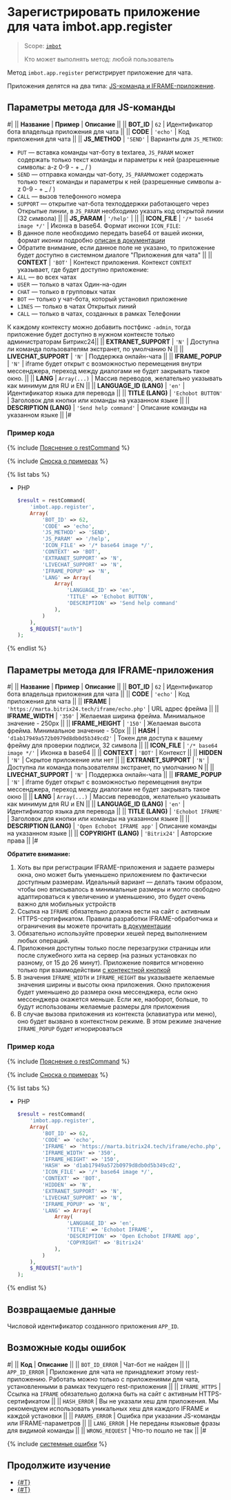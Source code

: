# Зарегистрировать приложение для чата imbot.app.register

> Scope: [`imbot`](../../../scopes/permissions.md)
>
> Кто может выполнять метод: любой пользователь

Метод `imbot.app.register` регистрирует приложение для чата.

Приложения делятся на два типа: [JS-команда и IFRAME-приложение](../chat-apps.md).

## Параметры метода для JS-команды

#|
|| **Название** | **Пример** | **Описание** ||
|| **BOT_ID** | `62` | Идентификатор бота владельца приложения для чата ||
|| **CODE** | `'echo'` | Код приложения для чата ||
|| **JS_METHOD** | `'SEND'` | Варианты для `JS_METHOD`:
- `PUT` — вставка команды чат-боту в textarea, `JS_PARAM` может содержать только текст команды и параметры к ней (разрешенные символы: a-z 0-9 - + _ / )
- `SEND` — отправка команды чат-боту, `JS_PARAM`может содержать только текст команды и параметры к ней (разрешенные символы a-z 0-9 - + _ / )
- `CALL` — вызов телефонного номера
- `SUPPORT` — открытие чат-бота техподдержки работающего через Открытые линии, в `JS_PARAM` необходимо указать код открытой линии (32 символа) ||
|| **JS_PARAM** | `'/help'` | ||
|| **ICON_FILE** | `'/* base64 image */'` | Иконка в base64.
Формат иконки `ICON_FILE`:
- В данное поле необходимо передать base64 от вашей иконки, формат иконки подробно [описан в документации](../icon.md)
- Обратите внимание, если данное поле не указано, то приложение будет доступно в системном диалоге "Приложения для чата" ||
|| **CONTEXT** | `'BOT'` | Контекст приложения.
Контекст `CONTEXT` указывает, где будет доступно приложение:
- `ALL` — во всех чатах
- `USER` — только в чатах Один-на-один
- `CHAT` — только в групповых чатах
- `BOT` — только у чат-бота, который установил приложение
- `LINES` — только в чатах Открытых линий
- `CALL` — только в чатах, созданных в рамках Телефонии

К каждому контексту можно добавить постфикс `-admin`, тогда приложение будет доступно в нужном контексте только администраторам Битрикс24||
|| **EXTRANET_SUPPORT** | `'N'` | Доступна ли команда пользователям экстранет, по умолчанию N ||
|| **LIVECHAT_SUPPORT** | `'N'` | Поддержка онлайн-чата ||
|| **IFRAME_POPUP** | `'N'` | iframe будет открыт с возможностью перемещения внутри мессенджера, переход между диалогами не будет закрывать такое окно. ||
|| **LANG** | `Array(...)` | Массив переводов, желательно указывать как минимум для RU и EN ||
|| **LANGUAGE_ID (LANG)** | `'en'` | Идентификатор языка для перевода ||
|| **TITLE (LANG)** | `'Echobot BUTTON'` | Заголовок для кнопки или команды на указанном языке ||
|| **DESCRIPTION (LANG)** | `'Send help command'` | Описание команды на указанном языке ||
|#

### Пример кода

{% include [Пояснение о restCommand](../../_includes/rest-command.md) %}

{% include [Сноска о примерах](../../../../_includes/examples.md) %}

{% list tabs %}

- PHP

    ```php
    $result = restCommand(
        'imbot.app.register',
        Array(
            'BOT_ID' => 62,
            'CODE' => 'echo',
            'JS_METHOD' => 'SEND',
            'JS_PARAM' => '/help',
            'ICON_FILE' => '/* base64 image */',
            'CONTEXT' => 'BOT',
            'EXTRANET_SUPPORT' => 'N',
            'LIVECHAT_SUPPORT' => 'N',
            'IFRAME_POPUP' => 'N',
            'LANG' => Array(
                Array(
                    'LANGUAGE_ID' => 'en',
                    'TITLE' => 'Echobot BUTTON',
                    'DESCRIPTION' => 'Send help command'
                ),
            )
        ),
        $_REQUEST["auth"]
    );
    ```

{% endlist %}

## Параметры метода для IFRAME-приложения

#|
|| **Название** | **Пример** | **Описание** ||
|| **BOT_ID** | `62` | Идентификатор бота владельца приложения для чата ||
|| **CODE** | `'echo'` | Код приложения для чата ||
|| **IFRAME** | `'https://marta.bitrix24.tech/iframe/echo.php'` | URL адрес фрейма ||
|| **IFRAME_WIDTH** | `'350'` | Желаемая ширина фрейма. Минимальное значение - 250px ||
|| **IFRAME_HEIGHT** | `'150'` | Желаемая высота фрейма. Минимальное значение - 50px ||
|| **HASH** | `'d1ab17949a572b0979d8db0d5b349cd2'` | Токен для доступа к вашему фрейму для проверки подписи, 32 символа ||
|| **ICON_FILE** | `'/* base64 image */'` | Иконка в base64 ||
|| **CONTEXT** | `'BOT'` | Контекст ||
|| **HIDDEN** | `'N'` | Скрытое приложение или нет ||
|| **EXTRANET_SUPPORT** | `'N'` | Доступна ли команда пользователям экстранет, по умолчанию N ||
|| **LIVECHAT_SUPPORT** | `'N'` | Поддержка онлайн-чата ||
|| **IFRAME_POPUP** | `'N'` | iframe будет открыт с возможностью перемещения внутри мессенджера, переход между диалогами не будет закрывать такое окно ||
|| **LANG** | `Array(...)` | Массив переводов, желательно указывать как минимум для RU и EN ||
|| **LANGUAGE_ID (LANG)** | `'en'` | Идентификатор языка для перевода ||
|| **TITLE (LANG)** | `'Echobot IFRAME'` | Заголовок для кнопки или команды на указанном языке ||
|| **DESCRIPTION (LANG)** | `'Open Echobot IFRAME app'` | Описание команды на указанном языке ||
|| **COPYRIGHT (LANG)** | `'Bitrix24'` | Авторские права ||
|#

**Обратите внимание:**
1. Хоть вы при регистрации IFRAME-приложения и задаете размеры окна, оно может быть уменьшено приложением по фактически доступным размерам. Идеальный вариант — делать таким образом, чтобы оно вписывалось в минимальные размеры и могло свободно адаптироваться к увеличению и уменьшению, это будет очень важно для мобильных устройств
2. Ссылка на `IFRAME` обязательно должна вести на сайт с активным HTTPS-сертификатом. Правила разработки IFRAME-обработчика и ограничения вы можете прочитать [в документации](../iframe.md)
3. Обязательно используйте проверки хешей перед выполнением любых операций.
4. Приложения доступны только после перезагрузки страницы или после служебного хита на сервер (на разных установках по разному, от 15 до 26 минут). Приложение появится мгновенно только при взаимодействии [с контекстной кнопкой](../context.md)
5. В значения `IFRAME_WIDTH` и `IFRAME_HEIGHT` вы указываете желаемые значения ширины и высоты окна приложения. Окно приложения будет уменьшено до размера окна мессенджера, если окно мессенджера окажется меньше. Если же, наоборот, больше, то будут использованы желаемые размеры для приложения
6. В случае вызова приложения из контекста (клавиатура или меню), оно будет вызвано в контекстном режиме. В этом режиме значение `IFRAME_POPUP` будет игнорироваться

### Пример кода

{% include [Пояснение о restCommand](../../_includes/rest-command.md) %}

{% include [Сноска о примерах](../../../../_includes/examples.md) %}

{% list tabs %}

- PHP

    ```php
    $result = restCommand(
        'imbot.app.register',
        Array(
            'BOT_ID' => 62,
            'CODE' => 'echo',
            'IFRAME' => 'https://marta.bitrix24.tech/iframe/echo.php',
            'IFRAME_WIDTH' => '350',
            'IFRAME_HEIGHT' => '150',
            'HASH' => 'd1ab17949a572b0979d8db0d5b349cd2',
            'ICON_FILE' => '/* base64 image */',
            'CONTEXT' => 'BOT',
            'HIDDEN' => 'N',
            'EXTRANET_SUPPORT' => 'N',
            'LIVECHAT_SUPPORT' => 'N',
            'IFRAME_POPUP' => 'N',
            'LANG' => Array(
                Array(
                    'LANGUAGE_ID' => 'en',
                    'TITLE' => 'Echobot IFRAME',
                    'DESCRIPTION' => 'Open Echobot IFRAME app',
                    'COPYRIGHT' => 'Bitrix24'
                ),
            )
        ),
        $_REQUEST["auth"]
    );
    ```

{% endlist %}

## Возвращаемые данные

Числовой идентификатор созданного приложения `APP_ID`.

## Возможные коды ошибок

#|
|| **Код** | **Описание** ||
|| `BOT_ID_ERROR` | Чат-бот не найден ||
|| `APP_ID_ERROR` | Приложение для чата не принадлежит этому rest-приложению. Работать можно только с приложениями для чата, установленными в рамках текущего rest-приложения ||
|| `IFRAME_HTTPS` | Ссылка на `IFRAME` обязательно должна быть на сайт с активным HTTPS-сертификатом ||
|| `HASH_ERROR` | Вы не указали хеш для приложения. Мы рекомендуем использовать уникальных хеш для каждого IFRAME и каждой установки ||
|| `PARAMS_ERROR` | Ошибка при указании JS-команды или IFRAME-параметров ||
|| `LANG_ERROR` | Не переданы языковые фразы для видимой команды ||
|| `WRONG_REQUEST` | Что-то пошло не так ||
|#

{% include [системные ошибки](../../../../_includes/system-errors.md) %}

## Продолжите изучение

- [{#T}](./imbot-app-update.md)
- [{#T}](./imbot-app-unregister.md)